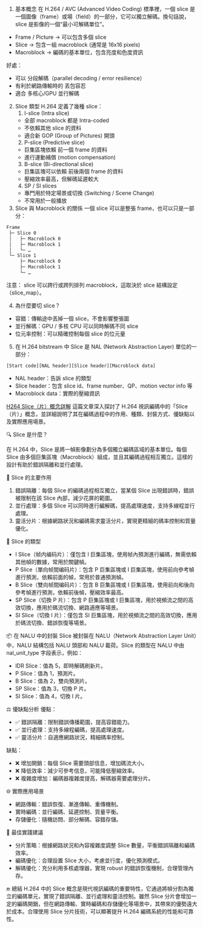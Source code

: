 1. 基本概念
在 H.264 / AVC (Advanced Video Coding) 標準裡，一個 slice 是一個圖像（frame）或場（field）的一部分，它可以獨立解碼。換句話說，slice 是影像的一個“最小可解碼單位”。
- Frame / Picture → 可以包含多個 slice
- Slice → 包含一組 macroblock (通常是 16x16 pixels)
- Macroblock → 編碼的基本單位，包含亮度和色度資訊

好處：
- 可以 分段解碼（parallel decoding / error resilience）
- 有利於網路傳輸時的 丟包容忍
- 適合 多核心/GPU 並行解碼

2. Slice 類型
H.264 定義了幾種 slice：
   1. I-slice (Intra slice)
    - 全部 macroblock 都是 Intra-coded
    - 不依賴其他 slice 的資料
    - 適合新 GOP (Group of Pictures) 開頭
   2. P-slice (Predictive slice)
    - 巨集區塊依賴 前一個 frame 的資料
    - 進行運動補償 (motion compensation)
   3. B-slice (Bi-directional slice)
    - 巨集區塊可以依賴 前後兩個 frame 的資料
    - 壓縮效率最高，但解碼延遲較大
   4. SP / SI slices
   - 專門用於特定場景或切換 (Switching / Scene Change)
   - 不常用於一般播放
3. Slice 與 Macroblock 的關係
一個 slice 可以是整張 frame，也可以只是一部分：

``` bash
Frame
 ├─ Slice 0
 │   ├─ Macroblock 0
 │   ├─ Macroblock 1
 │   └─ …
 └─ Slice 1
     ├─ Macroblock 0
     ├─ Macroblock 1
     └─ …
```

注意： slice 可以跨行或跨列排列 macroblock，這取決於 slice 結構設定（slice_map）。

4. 為什麼要切 slice？
- 容錯：傳輸途中丟掉一個 slice，不會影響整張圖
- 並行解碼：GPU / 多核 CPU 可以同時解碼不同 slice
- 位元率控制：可以精確控制每個 slice 的位元量

5. 在 H.264 bitstream 中
Slice 是 NAL (Network Abstraction Layer) 單位的一部分：

```bash
[Start code][NAL header][Slice header][Macroblock data]
```

- NAL header：告訴 slice 的類型
- Slice header：包含 slice id、frame number、QP、motion vector info 等
- Macroblock data：實際的壓縮資訊

[H264 Slice（片）概念詳解](https://blog.csdn.net/u011487024/article/details/153402405)
這篇文章深入探討了 H.264 視訊編碼中的「Slice（片）」概念，並詳細說明了其在編碼過程中的作用、種類、封裝方式、優缺點以及實際應用場景。

🔍 Slice 是什麼？

在 H.264 中，Slice 是將一幀影像劃分為多個獨立編碼區域的基本單位。每個 Slice 由多個巨集區塊（Macroblock）組成，並且其編碼過程相互獨立。這樣的設計有助於錯誤隔離和並行處理。

🧩 Slice 的主要作用
1. 錯誤隔離：每個 Slice 的編碼過程相互獨立，當某個 Slice 出現錯誤時，錯誤被限制在該 Slice 內部，減少花屏的範圍。
2. 並行處理：多個 Slice 可以同時進行編解碼，提高處理速度，支持多線程並行處理。
3. 靈活分片：根據網路狀況和編碼需求靈活分片，實現更精細的碼率控制和質量優化。

🧪 Slice 的類型
- I Slice（帧内编码片）：僅包含 I 巨集區塊，使用帧內預測進行編碼，無需依賴其他幀的數據，常用於關鍵幀。
- P Slice（單向帧間编码片）：包含 P 巨集區塊或 I 巨集區塊，使用前向參考幀進行預測，依賴前面的幀，常用於普通預測幀。
- B Slice（雙向帧間编码片）：包含 B 巨集區塊或 I 巨集區塊，使用前向和後向參考幀進行預測，依賴前後幀，壓縮效率最高。
- SP Slice（切換 P 片）：包含 P 巨集區塊或 I 巨集區塊，用於視頻流之間的高效切換，應用於碼流切換、網路適應等場景。
- SI Slice（切換 I 片）：僅包含 SI 巨集區塊，用於視頻流之間的高效切換，應用於碼流切換、錯誤恢復等場景。

📦 在 NALU 中的封裝
Slice 被封裝在 NALU（Network Abstraction Layer Unit）中，NALU 結構包括 NALU 頭部和 NALU 載荷。Slice 的類型在 NALU 中由 nal_unit_type 字段表示，例如：

- IDR Slice：值為 5，即時解碼刷新片。
- P Slice：值為 1，預測片。
- B Slice：值為 2，雙向預測片。
- SP Slice：值為 3，切換 P 片。
- SI Slice：值為 4，切換 I 片。

⚖️ 優缺點分析
優點：

- ✅ 錯誤隔離：限制錯誤傳播範圍，提高容錯能力。
- ✅ 並行處理：支持多線程編碼，提高處理速度。
- ✅ 靈活分片：自適應網路狀況，精細碼率控制。

缺點：

- ❌ 增加開銷：每個 Slice 需要頭部信息，增加碼流大小。
- ❌ 降低效率：減少可參考信息，可能降低壓縮效率。
- ❌ 複雜度增加：編碼器複雜度提高，解碼器需要處理分片。

🌐 實際應用場景
- 網路傳輸：錯誤恢復、漸進傳輸、重傳機制。
- 實時編碼：並行編碼、延遲控制、質量平衡。
- 存儲優化：隨機訪問、部分解碼、容錯存儲。

🧠 最佳實踐建議
- 分片策略：根據網路狀況和內容複雜度調整 Slice 數量，平衡錯誤隔離和編碼效率。
- 編碼優化：合理設置 Slice 大小，考慮並行度，優化預測模式。
- 解碼優化：充分利用多核處理器，實現 robust 的錯誤恢復機制，合理管理內存。

🔚 總結
H.264 中的 Slice 概念是現代視訊編碼的重要特性，它通過將幀分割為獨立的編碼單元，實現了錯誤隔離、並行處理和靈活控制。雖然 Slice 分片會增加一定的編碼開銷，但在網路傳輸、實時編碼和存儲優化等場景中，其帶來的優勢遠大於成本。合理使用 Slice 分片技術，可以顯著提升 H.264 編碼系統的性能和可靠性。